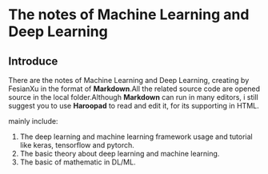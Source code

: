 # The notes of Machine Learning and Deep Learning

## Introduce
There are the notes of Machine Learning and Deep Learning, creating by FesianXu in the format of **Markdown**.All the related source code are opened source in the local folder.Although **Markdown** can run in many editors, i still suggest you to use **Haroopad** to read and edit it, for its supporting in HTML.

mainly include:
1. The deep learning and machine learning framework usage and tutorial like keras, tensorflow and pytorch.
2. The basic theory about deep learning and machine learning.
3. The basic of mathematic in DL/ML.